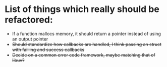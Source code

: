 # List of things which really should be refactored:

 * If a function mallocs memory, it should return a pointer instead of using an output pointer
 * ~~Should standardize how callbacks are handled, I think passing an struct with failling and success callbacks~~
 * ~~Decide on a common error code framework, maybe matching that of libuv?~~
